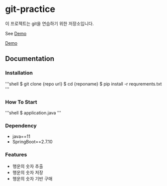 # git-practice



이 프로젝트는 git을 연습하기 위한 저장소입니다.



See [Demo](https://www.google.com/)

<a href="https://www.google.com/">Demo</a>


## Documentation



### Installation

'''shell
$ git clone {repo url}
$ cd {reponame}
$ pip install -r requrements.txt
'''


### How To Start
'''shell
$ application.java
'''


### Dependency

- java==11
- SpringBoot==2.7.10



### Features

- 행운의 숫자 추출
- 행운의 숫자 저장
- 행운의 숫자 기반 구매




